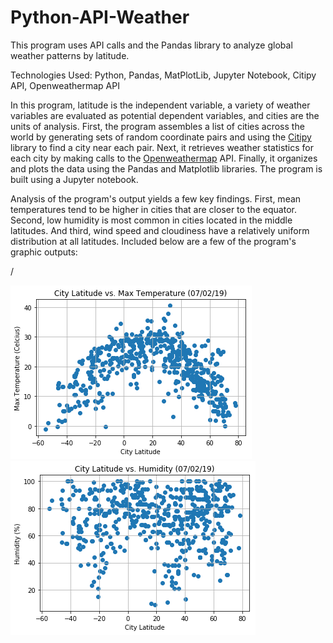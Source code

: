# Python-API-Weather
This program uses API calls and the Pandas library to analyze global weather patterns by latitude.

Technologies Used: Python, Pandas, MatPlotLib, Jupyter Notebook, Citipy API, Openweathermap API

In this program, latitude is the independent variable, a variety of weather variables are evaluated as potential dependent variables, and cities are the units of analysis. First, the program assembles a list of cities across the world by generating sets of random coordinate pairs and using the [Citipy](https://pypi.org/project/citipy/) library to find a city near each pair. Next, it retrieves weather statistics for each city by making calls to the [Openweathermap](https://openweathermap.org/api) API. Finally, it organizes and plots the data using the Pandas and Matplotlib libraries. The program is built using a Jupyter notebook.

Analysis of the program's output yields a few key findings. First, mean temperatures tend to be higher in cities that are closer to the equator. Second, low humidity is most common in cities located in the middle latitudes. And third, wind speed and cloudiness have a relatively uniform distribution at all latitudes. Included below are a few of the program's graphic outputs:

/

![Image of Temperature Graph Code](images/Lat_Temp_Graph.png)![Image of Humidity Graph Code](images/Lat_Hum_Graph.png)
